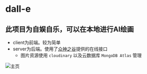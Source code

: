# dall-e

##  此项目为自娱自乐，可以在本地进行AI绘画
- client为前端。较为简单
- server为后端。使用了[众神之谷](https://www.kamiya.dev/)提供的在线接口
  - 图片资源使用 `cloudinary` 以及云数据库 `MongoDB Atlas` 管理

![主页](https://github.com/theeixc/dall-e/blob/main/client/src/assets/dall-e-home.png, '主页')
